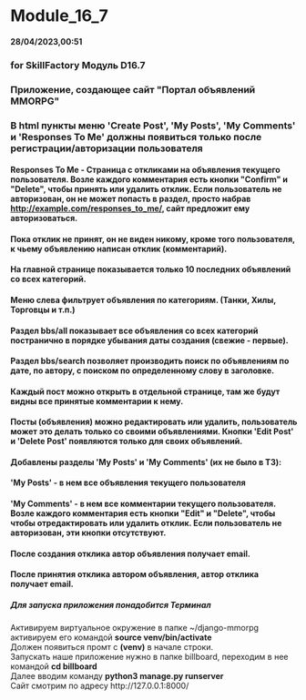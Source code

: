 # Module_16_7
#### 28/04/2023,00:51 ####
### for SkillFactory Модуль D16.7 ###
### Приложение, создающее сайт "Портал объявлений MMORPG" ###

### В html пункты меню 'Create Post', 'My Posts', 'My Comments' и 'Responses To Me' должны появиться только после регистрации/авторизации пользователя ###
#### Responses To Me - Страница с откликами на объявления текущего пользователя. Возле каждого комментария есть кнопки "Confirm" и "Delete", чтобы принять или удалить отклик. Если пользователь не авторизован, он не может попасть в раздел, просто набрав http://example.com/responses_to_me/, сайт предложит ему авторизоваться. ####
#### Пока отклик не принят, он не виден никому, кроме того пользователя, к чьему объявлению написан отклик (комментарий). ####
#### На главной странице показывается только 10 последних объявлений со всех категорий. ####
#### Меню слева фильтрует объявления по категориям. (Танки, Хилы, Торговцы и т.п.) ####
#### Раздел bbs/all показывает все объявления со всех категорий постранично в порядке убывания даты создания (свежие - первые). ####
#### Раздел bbs/search позволяет производить поиск по объявлениям по дате, по автору, с поиском по определенному слову в заголовке. ####
#### Каждый пост можно открыть в отдельной странице, там же будут видны все принятые комментарии к нему. ####
#### Посты (объявления) можно редактировать или удалить, пользователь может это делать только со своими объявлениями. Кнопки 'Edit Post' и 'Delete Post' появляются только для своих объявлений. #### 
#### Добавлены разделы 'My Posts' и 'My Comments' (их не было в ТЗ): ####
#### 'My Posts' - в нем все объявления текущего пользователя ####
#### 'My Comments' - в нем все комментарии текущего пользователя. Возле каждого комментария есть кнопки "Edit" и "Delete", чтобы чтобы отредактировать или удалить отклик. Если пользователь не авторизован, эти кнопки отсутствуют. ####
#### После создания отклика автор объявления получает email. ####
#### После принятия отклика автором объявления, автор отклика получает email. ####

##### Для запуска приложения понадобится Терминал #####
Активируем виртуальное окружение в папке ~/django-mmorpg  
активируем его командой **source venv/bin/activate**  
Должен появиться промт с **(venv)** в начале строки.   
Запускать наше приложение нужно в папке billboard, переходим в нее \
командой **cd billboard**  
Далее вводим команду **python3 manage.py runserver**   
Сайт смотрим по адресу ht<span>tp://</span>127.0.0.1:8000/ 
